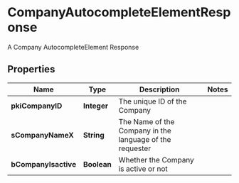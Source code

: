 

# CompanyAutocompleteElementResponse

A Company AutocompleteElement Response

## Properties

| Name | Type | Description | Notes |
|------------ | ------------- | ------------- | -------------|
|**pkiCompanyID** | **Integer** | The unique ID of the Company |  |
|**sCompanyNameX** | **String** | The Name of the Company in the language of the requester |  |
|**bCompanyIsactive** | **Boolean** | Whether the Company is active or not |  |



